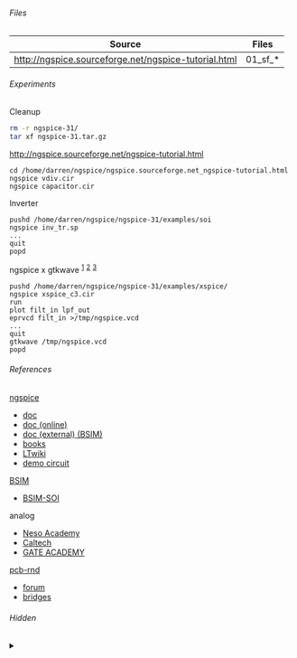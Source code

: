 ###### Files

|Source|Files|
|-|-|
|http://ngspice.sourceforge.net/ngspice-tutorial.html|01_sf_*|

###### Experiments

Cleanup
```bash
rm -r ngspice-31/
tar xf ngspice-31.tar.gz
```

http://ngspice.sourceforge.net/ngspice-tutorial.html
```
cd /home/darren/ngspice/ngspice.sourceforge.net_ngspice-tutorial.html
ngspice vdiv.cir
ngspice capacitor.cir
```

Inverter
```
pushd /home/darren/ngspice/ngspice-31/examples/soi
ngspice inv_tr.sp
...
quit
popd
```

ngspice x gtkwave
<sup>[1](http://ngspice.sourceforge.net/docs/ngspice-html-manual/manual.xhtml#magicparlabel-19379)</sup>
<sup>[2](http://ngspice.sourceforge.net/docs/ngspice-html-manual/manual.xhtml#subsec_Edisplay__1)</sup>
<sup>[3](http://ngspice.sourceforge.net/docs/ngspice-html-manual/manual.xhtml#subsec_Running_example_C3)</sup>
```
pushd /home/darren/ngspice/ngspice-31/examples/xspice/
ngspice xspice_c3.cir
run
plot filt_in lpf_out
eprvcd filt_in >/tmp/ngspice.vcd
...
quit
gtkwave /tmp/ngspice.vcd
popd
```

###### References

[ngspice](http://ngspice.sourceforge.net/)
* [doc](http://ngspice.sourceforge.net/docs.html)
* [doc (online)](http://ngspice.sourceforge.net/docs/ngspice-html-manual/manual.xhtml)
* [doc (external) (BSIM)](http://ngspice.sourceforge.net/literature.html)
* [books](http://ngspice.sourceforge.net/books.html)
* [LTwiki](http://ltwiki.org/index.php?title=C_Capacitor)
* [demo circuit](https://www.analog.com/en/design-center/design-tools-and-calculators/ltspice-simulator/lt-spice-demo-circuits.html)

[BSIM](http://bsim.berkeley.edu/)
* [BSIM-SOI](http://bsim.berkeley.edu/models/bsimsoi/)

analog
* [Neso Academy](https://www.youtube.com/playlist?list=PLBlnK6fEyqRiw-GZRqfnlVIBz9dxrqHJS)
* [Caltech](https://www.youtube.com/playlist?list=PLc7Gz02Znph-c2-ssFpRrzYwbzplXfXUT)
* [GATE ACADEMY](https://www.youtube.com/playlist?list=PLgzsL8klq6DLhLOLOgEHsH4Li7zJhw6HT)

[pcb-rnd](http://repo.hu/projects/pcb-rnd/)
* [forum](https://www.eevblog.com/forum/geda/pcb-rnd/)
* [bridges](http://repo.hu/projects/pcb-rnd/user/09_appendix/bridges.svg)

###### Hidden

<details><summary>&nbsp;</summary>

```bash
pacman -Syu kicad kicad-library
rm -rf /home/darren/.config/kicad
```

KiCad/Eeschema
* [nspice x eeschema](http://ngspice.sourceforge.net/ngspice-eeschema.html)
* [cmos nand](https://github.com/bobc/kicad-simulation-examples)

</details>
